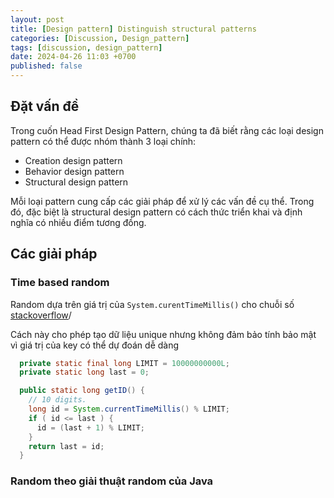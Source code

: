 ```yaml
---
layout: post
title: [Design pattern] Distinguish structural patterns
categories: [Discussion, Design_pattern]
tags: [discussion, design_pattern]
date: 2024-04-26 11:03 +0700
published: false
---
```


## Đặt vấn đề
Trong cuốn Head First Design Pattern, chúng ta đã biết rằng các loại design pattern có thể được nhóm thành 3 loại chính:

- Creation design pattern
- Behavior design pattern
- Structural design pattern

Mỗi loại pattern cung cấp các giải pháp để xử lý các vấn đề cụ thể.
Trong đó, đặc biệt là structural design pattern có cách thức triển khai và định nghĩa có nhiều điểm tương đồng.


## Các giải pháp

### Time based random
Random dựa trên giá trị của `System.curentTimeMillis()` cho chuỗi số [stackoverflow](https://stackoverflow.com/a/18228151/7081611)/

Cách này cho phép tạo dữ liệu unique nhưng không đảm bảo tính bảo mật vì giá trị của key có thể dự đoán dễ dàng

```java
  private static final long LIMIT = 10000000000L;
  private static long last = 0;

  public static long getID() {
    // 10 digits.
    long id = System.currentTimeMillis() % LIMIT;
    if ( id <= last ) {
      id = (last + 1) % LIMIT;
    }
    return last = id;
  }
```

### Random theo giải thuật random của Java

